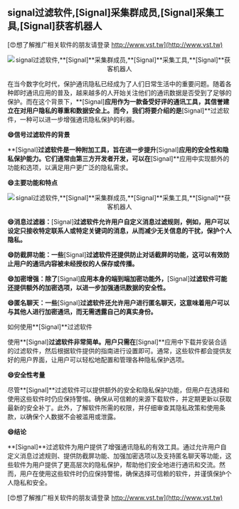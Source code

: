## **signal过滤软件,**[Signal]**采集群成员,**[Signal]**采集工具,**[Signal]**获客机器人**

[😍想了解推广相关软件的朋友请登录 http://www.vst.tw](http://www.vst.tw)

 <center><img src="https://vst.tw/MP4/tuiguang/png/8.png" alt="signal过滤软件,**[Signal]**采集群成员,**[Signal]**采集工具,**[Signal]**获客机器人"></center>

在当今数字化时代，保护通讯隐私已经成为了人们日常生活中的重要问题。随着各种即时通讯应用的普及，越来越多的人开始关注他们的通讯数据是否受到了足够的保护。而在这个背景下，**[Signal]**应用作为一款备受好评的通讯工具，其信誉建立在对用户隐私的尊重和数据安全上。而今，我们将要介绍的是**[Signal]**过滤软件，一种可以进一步增强通讯隐私保护的利器。

**😄信号过滤软件的背景**

**[Signal]**过滤软件是一种附加工具，旨在进一步提升**[Signal]**应用的安全性和隐私保护能力。它们通常由第三方开发者开发，可以在**[Signal]**应用中实现额外的功能和选项，以满足用户更广泛的隐私需求。

**😄主要功能和特点**

 <center><img src="https://vst.tw/MP4/tuiguang/png/2.png" alt="signal过滤软件,**[Signal]**采集群成员,**[Signal]**采集工具,**[Signal]**获客机器人"></center>

**😄消息过滤器：**[Signal]**过滤软件允许用户自定义消息过滤规则，例如，用户可以设定只接收特定联系人或特定关键词的消息，从而减少无关信息的干扰，保护个人隐私。**

**😄防截屏功能：一些**[Signal]**过滤软件还提供防止对话截屏的功能，这可以有效防止用户的通讯内容被未经授权的人保存或传播。**

**😄加密增强：除了**[Signal]**应用本身的端到端加密功能外，**[Signal]**过滤软件可能还提供额外的加密选项，以进一步加强通讯数据的安全性。**

**😄匿名聊天：一些**[Signal]**过滤软件还允许用户进行匿名聊天，这意味着用户可以与其他人进行加密通讯，而无需透露自己的真实身份。**

如何使用**[Signal]**过滤软件

使用**[Signal]**过滤软件非常简单。用户只需在**[Signal]**应用中下载并安装合适的过滤软件，然后根据软件提供的指南进行设置即可。通常，这些软件都会提供友好的用户界面，让用户可以轻松地配置和管理各种隐私保护选项。

**😄安全性考量**

尽管**[Signal]**过滤软件可以提供额外的安全和隐私保护功能，但用户在选择和使用这些软件时仍应保持警惕。确保从可信赖的来源下载软件，并定期更新以获取最新的安全补丁。此外，了解软件所需的权限，并仔细审查其隐私政策和使用条款，以确保个人数据不会被滥用或泄露。

**😄结论**

**[Signal]**过滤软件为用户提供了增强通讯隐私的有效工具。通过允许用户自定义消息过滤规则、提供防截屏功能、加强加密选项以及支持匿名聊天等功能，这些软件为用户提供了更高层次的隐私保护，帮助他们安全地进行通讯和交流。然而，用户在使用这些软件时仍应保持警惕，确保选择可信赖的软件，并谨慎保护个人隐私和安全。

[😍想了解推广相关软件的朋友请登录 http://www.vst.tw](http://www.vst.tw)



